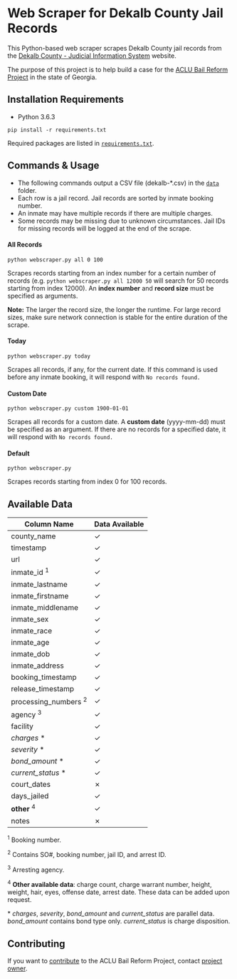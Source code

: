 # Web Scraper for Dekalb County Jail Records

This Python-based web scraper scrapes Dekalb County jail records from the [Dekalb County - Judicial Information System](https://ody.dekalbcountyga.gov/app/JailSearch/#/search) website.

The purpose of this project is to help build a case for the [ACLU Bail Reform Project](https://github.com/lahoffm/aclu-bail-reform#aclu-bail-reform-project) in the state of Georgia.

## Installation Requirements

- Python 3.6.3

```
pip install -r requirements.txt
```

Required packages are listed in [`requirements.txt`](https://github.com/rimjieun/aclu-bail-reform/blob/master/src/webscraper/dekalb/requirements.txt).

## Commands & Usage

- The following commands output a CSV file (dekalb-\*.csv) in the [`data`](https://github.com/rimjieun/aclu-bail-reform/tree/master/data) folder.
- Each row is a jail record. Jail records are sorted by inmate booking number.
- An inmate may have multiple records if there are multiple charges.
- Some records may be missing due to unknown circumstances. Jail IDs for missing records will be logged at the end of the scrape.

#### All Records
```
python webscraper.py all 0 100
```
Scrapes records starting from an index number for a certain number of records (e.g. `python webscraper.py all 12000 50` will search for 50 records starting from index 12000). An **index number** and **record size** must be specified as arguments.

**Note:** The larger the record size, the longer the runtime. For large record sizes, make sure network connection is stable for the entire duration of the scrape.

#### Today
```
python webscraper.py today
```
Scrapes all records, if any, for the current date. If this command is used before any inmate booking, it will respond with `No records found.`

#### Custom Date
```
python webscraper.py custom 1900-01-01
```
Scrapes all records for a custom date. A **custom date** (yyyy-mm-dd) must be specified as an argument. If there are no records for a specified date, it will respond with `No records found.`

#### Default
```
python webscraper.py
```
Scrapes records starting from index 0 for 100 records.

## Available Data
| Column Name                     | Data Available
|---------------------------------|---------------|
| county_name                     | ✓ |
| timestamp                       | ✓ |
| url                             | ✓ |
| inmate_id <sup>1</sup>          | ✓ |
| inmate_lastname                 | ✓ |
| inmate_firstname                | ✓ |
| inmate_middlename               | ✓ |
| inmate_sex                      | ✓ |
| inmate_race                     | ✓ |
| inmate_age                      | ✓ |
| inmate_dob                      | ✓ |
| inmate_address                  | ✓ |
| booking_timestamp               | ✓ |
| release_timestamp               | ✓ |
| processing_numbers <sup>2</sup> | ✓ |
| agency <sup>3</sup>             | ✓ |
| facility                        | ✓ |
| *charges* \*                    | ✓ |
| *severity* \*                   | ✓ |
| *bond_amount* \*                | ✓ |
| *current_status* \*             | ✓ |
| court_dates                     | ✗ |
| days_jailed                     | ✓ |
| **other** <sup>4</sup>          | ✓ |
| notes                           | ✗ |

<sup>1</sup> Booking number.

<sup>2</sup> Contains SO#, booking number, jail ID, and arrest ID.

<sup>3</sup> Arresting agency.

<sup>4</sup> **Other available data**: charge count, charge warrant number, height, weight, hair, eyes, offense date, arrest date. These data can be added upon request.

\* *charges*, *severity*, *bond_amount* and *current_status* are parallel data. *bond_amount* contains bond type only. *current_status* is charge disposition. 

## Contributing
If you want to [contribute](https://github.com/lahoffm/aclu-bail-reform/blob/master/CONTRIBUTING.md) to the ACLU Bail Reform Project, contact [project owner](https://github.com/lahoffm/aclu-bail-reform).
